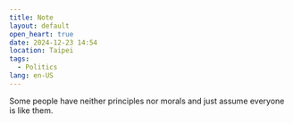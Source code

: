 ```yaml
---
title: Note
layout: default
open_heart: true
date: 2024-12-23 14:54
location: Taipei
tags: 
  - Politics
lang: en-US
---
```


Some people have neither principles nor morals and just assume everyone is like them.
